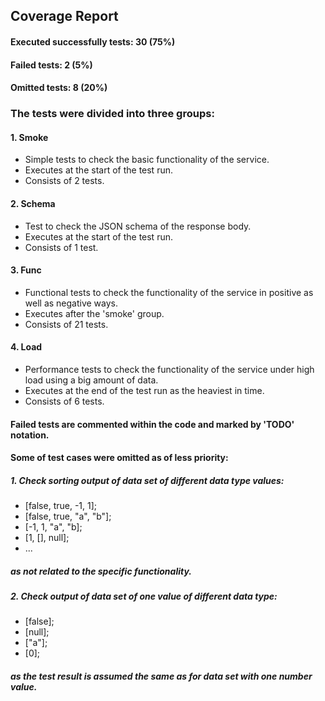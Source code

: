 ## Coverage Report
#### Executed successfully tests: 30 (75%)
#### Failed tests: 2 (5%)
#### Omitted tests: 8 (20%)
 
### The tests were divided into three groups:
#### 1. Smoke
- Simple tests to check the basic functionality of the service.
- Executes at the start of the test run.
- Consists of 2 tests.
#### 2. Schema
- Test to check the JSON schema of the response body.
- Executes at the start of the test run.
- Consists of 1 test.
#### 3. Func
- Functional tests to check the functionality of the service in positive as well as negative ways.
- Executes after the 'smoke' group.
- Consists of 21 tests.
#### 4. Load
- Performance tests to check the functionality of the service under high load using a big amount of data. 
- Executes at the end of the test run as the heaviest in time. 
- Consists of 6 tests.

#### Failed tests are commented within the code and marked by 'TODO' notation.

#### Some of test cases were omitted as of less priority:
##### 1. Check sorting output of data set of different data type values:
- [false, true, -1, 1];
- [false, true, "a", "b"];
- [-1, 1, "a", "b];
- [1, [], null];
- ...
##### as not related to the specific functionality. 
##### 2. Check output of data set of one value of different data type:
- [false];
- [null];
- ["a"];
- [0];
##### as the test result is assumed the same as for data set with one number value.
